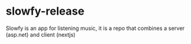 # slowfy-release
Slowfy is an app for listening music, it is a repo that combines a server (asp.net) and client (nextjs)
